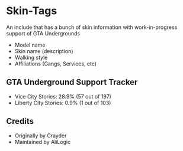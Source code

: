 # Skin-Tags

An include that has a bunch of skin information with work-in-progress support of GTA Undergrounds

* Model name
* Skin name (description)
* Walking style
* Affiliations (Gangs, Services, etc)

## GTA Underground Support Tracker

* Vice City Stories: 28.9% (57 out of 197)
* Liberty City Stories: 0.9% (1 out of 103)

## Credits

* Originally by Crayder
* Maintained by AliLogic
